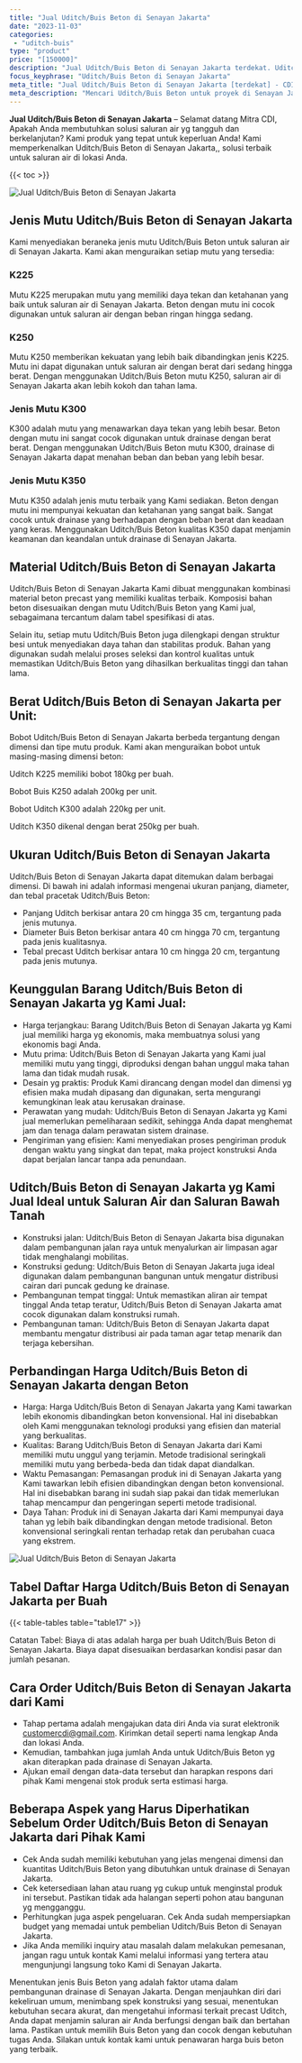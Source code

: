 ```yaml
---
title: "Jual Uditch/Buis Beton di Senayan Jakarta"
date: "2023-11-03"
categories:
 - "uditch-buis"
type: "product"
price: "[150000]"
description: "Jual Uditch/Buis Beton di Senayan Jakarta terdekat. Uditch/Buis Beton ini umumnya dipakai dalam proyek infrastruktur sebagai saluran drainase yang efisien dan berkualitas tinggi. Kontak kami untuk mendapatkan lebih lanjut."
focus_keyphrase: "Uditch/Buis Beton di Senayan Jakarta"
meta_title: "Jual Uditch/Buis Beton di Senayan Jakarta [terdekat] - CDI"
meta_description: "Mencari Uditch/Buis Beton untuk proyek di Senayan Jakarta? Kami menawarkan Uditch/Buis Beton berkualitas untuk infrastruktur saluran pembuangan. Dapatkan penawaran terbaik sekarang."
---
```


**Jual Uditch/Buis Beton di Senayan Jakarta** – Selamat datang Mitra CDI, Apakah Anda membutuhkan solusi saluran air yg tangguh dan berkelanjutan? Kami produk yang tepat untuk keperluan Anda! Kami memperkenalkan Uditch/Buis Beton di Senayan Jakarta,, solusi terbaik untuk saluran air di lokasi Anda.

{{< toc >}}

![Jual Uditch/Buis Beton di Senayan Jakarta](/images/uditch-buis/uditch-beton-19.jpg)

## Jenis Mutu Uditch/Buis Beton di Senayan Jakarta

Kami menyediakan beraneka jenis mutu Uditch/Buis Beton untuk saluran air di Senayan Jakarta. Kami akan menguraikan setiap mutu yang tersedia:

### K225

Mutu K225 merupakan mutu yang memiliki daya tekan dan ketahanan yang baik untuk saluran air di Senayan Jakarta. Beton dengan mutu ini cocok digunakan untuk saluran air dengan beban ringan hingga sedang.

### K250

Mutu K250 memberikan kekuatan yang lebih baik dibandingkan jenis K225. Mutu ini dapat digunakan untuk saluran air dengan berat dari sedang hingga berat. Dengan menggunakan Uditch/Buis Beton mutu K250, saluran air di Senayan Jakarta akan lebih kokoh dan tahan lama.

### Jenis Mutu K300

K300 adalah mutu yang menawarkan daya tekan yang lebih besar. Beton dengan mutu ini sangat cocok digunakan untuk drainase dengan berat berat. Dengan menggunakan Uditch/Buis Beton mutu K300, drainase di Senayan Jakarta dapat menahan beban dan beban yang lebih besar.

### Jenis Mutu K350

Mutu K350 adalah jenis mutu terbaik yang Kami sediakan. Beton dengan mutu ini mempunyai kekuatan dan ketahanan yang sangat baik. Sangat cocok untuk drainase yang berhadapan dengan beban berat dan keadaan yang keras. Menggunakan Uditch/Buis Beton kualitas K350 dapat menjamin keamanan dan keandalan untuk drainase di Senayan Jakarta.

## Material Uditch/Buis Beton di Senayan Jakarta

Uditch/Buis Beton di Senayan Jakarta Kami dibuat menggunakan kombinasi material beton precast yang memiliki kualitas terbaik. Komposisi bahan beton disesuaikan dengan mutu Uditch/Buis Beton yang Kami jual, sebagaimana tercantum dalam tabel spesifikasi di atas.

Selain itu, setiap mutu Uditch/Buis Beton juga dilengkapi dengan struktur besi untuk menyediakan daya tahan dan stabilitas produk. Bahan yang digunakan sudah melalui proses seleksi dan kontrol kualitas untuk memastikan Uditch/Buis Beton yang dihasilkan berkualitas tinggi dan tahan lama.

## Berat Uditch/Buis Beton di Senayan Jakarta per Unit:

Bobot Uditch/Buis Beton di Senayan Jakarta berbeda tergantung dengan dimensi dan tipe mutu produk. Kami akan menguraikan bobot untuk masing-masing dimensi beton:

Uditch K225 memiliki bobot 180kg per buah.

Bobot Buis K250 adalah 200kg per unit.

Bobot Uditch K300 adalah 220kg per unit.

Uditch K350 dikenal dengan berat 250kg per buah.

## Ukuran Uditch/Buis Beton di Senayan Jakarta

Uditch/Buis Beton di Senayan Jakarta dapat ditemukan dalam berbagai dimensi. Di bawah ini adalah informasi mengenai ukuran panjang, diameter, dan tebal pracetak Uditch/Buis Beton:

*   Panjang Uditch berkisar antara 20 cm hingga 35 cm, tergantung pada jenis mutunya.
*   Diameter Buis Beton berkisar antara 40 cm hingga 70 cm, tergantung pada jenis kualitasnya.
*   Tebal precast Uditch berkisar antara 10 cm hingga 20 cm, tergantung pada jenis mutunya.

## Keunggulan Barang Uditch/Buis Beton di Senayan Jakarta yg Kami Jual:

*   Harga terjangkau: Barang Uditch/Buis Beton di Senayan Jakarta yg Kami jual memiliki harga yg ekonomis, maka membuatnya solusi yang ekonomis bagi Anda.
*   Mutu prima: Uditch/Buis Beton di Senayan Jakarta yang Kami jual memiliki mutu yang tinggi, diproduksi dengan bahan unggul maka tahan lama dan tidak mudah rusak.
*   Desain yg praktis: Produk Kami dirancang dengan model dan dimensi yg efisien maka mudah dipasang dan digunakan, serta mengurangi kemungkinan leak atau kerusakan drainase.
*   Perawatan yang mudah: Uditch/Buis Beton di Senayan Jakarta yg Kami jual memerlukan pemeliharaan sedikit, sehingga Anda dapat menghemat jam dan tenaga dalam perawatan sistem drainase.
*   Pengiriman yang efisien: Kami menyediakan proses pengiriman produk dengan waktu yang singkat dan tepat, maka project konstruksi Anda dapat berjalan lancar tanpa ada penundaan.

## Uditch/Buis Beton di Senayan Jakarta yg Kami Jual Ideal untuk Saluran Air dan Saluran Bawah Tanah

*   Konstruksi jalan: Uditch/Buis Beton di Senayan Jakarta bisa digunakan dalam pembangunan jalan raya untuk menyalurkan air limpasan agar tidak menghalangi mobilitas.
*   Konstruksi gedung: Uditch/Buis Beton di Senayan Jakarta juga ideal digunakan dalam pembangunan bangunan untuk mengatur distribusi cairan dari puncak gedung ke drainase.
*   Pembangunan tempat tinggal: Untuk memastikan aliran air tempat tinggal Anda tetap teratur, Uditch/Buis Beton di Senayan Jakarta amat cocok digunakan dalam konstruksi rumah.
*   Pembangunan taman: Uditch/Buis Beton di Senayan Jakarta dapat membantu mengatur distribusi air pada taman agar tetap menarik dan terjaga kebersihan.

## Perbandingan Harga Uditch/Buis Beton di Senayan Jakarta dengan Beton

*   Harga: Harga Uditch/Buis Beton di Senayan Jakarta yang Kami tawarkan lebih ekonomis dibandingkan beton konvensional. Hal ini disebabkan oleh Kami menggunakan teknologi produksi yang efisien dan material yang berkualitas.
*   Kualitas: Barang Uditch/Buis Beton di Senayan Jakarta dari Kami memiliki mutu unggul yang terjamin. Metode tradisional seringkali memiliki mutu yang berbeda-beda dan tidak dapat diandalkan.
*   Waktu Pemasangan: Pemasangan produk ini di Senayan Jakarta yang Kami tawarkan lebih efisien dibandingkan dengan beton konvensional. Hal ini disebabkan barang ini sudah siap pakai dan tidak memerlukan tahap mencampur dan pengeringan seperti metode tradisional.
*   Daya Tahan: Produk ini di Senayan Jakarta dari Kami mempunyai daya tahan yg lebih baik dibandingkan dengan metode tradisional. Beton konvensional seringkali rentan terhadap retak dan perubahan cuaca yang ekstrem.

![Jual Uditch/Buis Beton di Senayan Jakarta](/images/uditch-buis/buis-beton-08.jpg)

## Tabel Daftar Harga Uditch/Buis Beton di Senayan Jakarta per Buah

{{< table-tables table="table17" >}}

Catatan Tabel: Biaya di atas adalah harga per buah Uditch/Buis Beton di Senayan Jakarta. Biaya dapat disesuaikan berdasarkan kondisi pasar dan jumlah pesanan.

## Cara Order Uditch/Buis Beton di Senayan Jakarta dari Kami

*   Tahap pertama adalah mengajukan data diri Anda via surat elektronik customercdi@gmail.com. Kirimkan detail seperti nama lengkap Anda dan lokasi Anda.
*   Kemudian, tambahkan juga jumlah Anda untuk Uditch/Buis Beton yg akan diterapkan pada drainase di Senayan Jakarta.
*   Ajukan email dengan data-data tersebut dan harapkan respons dari pihak Kami mengenai stok produk serta estimasi harga.

## Beberapa Aspek yang Harus Diperhatikan Sebelum Order Uditch/Buis Beton di Senayan Jakarta dari Pihak Kami

*   Cek Anda sudah memiliki kebutuhan yang jelas mengenai dimensi dan kuantitas Uditch/Buis Beton yang dibutuhkan untuk drainase di Senayan Jakarta.
*   Cek ketersediaan lahan atau ruang yg cukup untuk menginstal produk ini tersebut. Pastikan tidak ada halangan seperti pohon atau bangunan yg mengganggu.
*   Perhitungkan juga aspek pengeluaran. Cek Anda sudah mempersiapkan budget yang memadai untuk pembelian Uditch/Buis Beton di Senayan Jakarta.
*   Jika Anda memiliki inquiry atau masalah dalam melakukan pemesanan, jangan ragu untuk kontak Kami melalui informasi yang tertera atau mengunjungi langsung toko Kami di Senayan Jakarta.

Menentukan jenis Buis Beton yang adalah faktor utama dalam pembangunan drainase di Senayan Jakarta. Dengan menjauhkan diri dari kekeliruan umum, menimbang spek konstruksi yang sesuai, menentukan kebutuhan secara akurat, dan mengetahui informasi terkait precast Uditch, Anda dapat menjamin saluran air Anda berfungsi dengan baik dan bertahan lama. Pastikan untuk memilih Buis Beton yang dan cocok dengan kebutuhan tugas Anda. Silakan untuk kontak kami untuk penawaran harga buis beton yang terbaik.